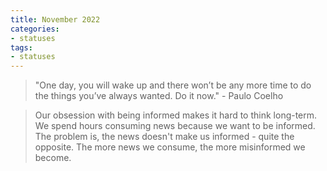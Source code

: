 ```yaml
---
title: November 2022
categories:
- statuses
tags:
- statuses
---
```



> "One day, you will wake up and there won’t be any more time to do the things you’ve always wanted. Do it now." - Paulo Coelho


> Our obsession with being informed makes it hard to think long-term. We spend hours consuming news because we want to be informed. The problem is, the news doesn't make us informed - quite the opposite. The more news we consume, the more misinformed we become.